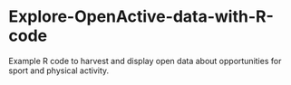 # Explore-OpenActive-data-with-R-code
Example R code to harvest and display open data about opportunities for sport and physical activity. 
